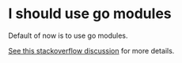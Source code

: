 
# I should use go modules

Default of now is to use go modules.

[See this stackoverflow discussion](https://stackoverflow.com/questions/60281645/cant-run-go-tests-from-goland-intellij-idea-compilation-failed) for more details.
